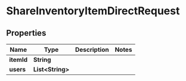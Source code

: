 

# ShareInventoryItemDirectRequest


## Properties

| Name | Type | Description | Notes |
|------------ | ------------- | ------------- | -------------|
|**itemId** | **String** |  |  |
|**users** | **List&lt;String&gt;** |  |  |



